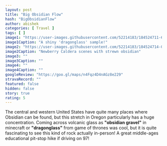```yaml
---
layout: post
title: "Big Obsidian Flow"
hash: "BigObsidianFlow"
author: abishek
categories: [ Travel ]
tags: [ ]
image1: "https://user-images.githubusercontent.com/52214183/184524711-64cc73bb-97cd-468d-b3a4-530d87195b0c.jpg"
image1Caption: "A shiny 'dragonglass' sample!"
image2: "https://user-images.githubusercontent.com/52214183/184524714-04931b3d-9518-44c2-93ac-a929904201a9.jpg"
image2Caption: "Newberry Caldera scenes with strewn obsidian"
image3: ""
image3Caption: ""
image4: ""
image4Caption: ""
googleReview: "https://goo.gl/maps/n4Fqz4D4nAGz8e229"
stravaRecord: ""
featured: false
hidden: false
story: true
rating: 5
---
```


The central and western United States have quite many places where Obsidian can be found, but this stretch in Oregon particularly has a huge concentration. Coming across volcanic glass as **"obsidian gravel"** in minecraft or **"dragonglass"** from game of thrones was cool, but it is quite fascinating to see this kind of rock actually in-person! A great middle-ages educational pit-stop hike if driving on 97!